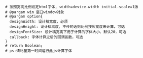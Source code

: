     # 按照宽高比例设定html字体, width=device-width initial-scale=1版
    # @pargam win 窗口window对象
    # @pargam option{
      designWidth: 设计稿宽度，必须
      designHeight: 设计稿高度，不传的话则比例按照宽度来计算，可选
      designFontSize: 设计稿宽高下用于计算的字体大小，默认20，可选
      callback: 字体计算之后的回调函数，可选
    }
    # return Boolean;
    # ps:请尽量第一时间运行此js计算字体
